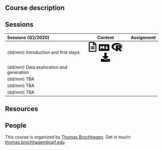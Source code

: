 ## Course description

## Sessions


  | Sessions (Q2/2020) | Content | Assignment
  | :--- | :---: | :---: |
  | (dd/mm) Introduction and first steps | &nbsp;&nbsp;<a href='./material/2022q3/session01.html' target='_blank'><img src="./fa/file-alt-regular.svg"  width="25"/></a>&nbsp;&nbsp;<a href='./material/2022q3/session01.Rmd' target='_blank'><img src="./fa/markdown-brands.svg" width="35"/></a>&nbsp;&nbsp;<a href='./material/2022q3/session01.R' target='_blank'><img src="./fa/r-project-brands.svg"  width="35"/></a>&nbsp;&nbsp;<a href='./material/2022q3/session01.zip' target='_blank'><img src="./fa/download.svg"  width="30"/></a> | |
  | (dd/mm) Data exploration and generation | |
  | (dd/mm) TBA | |
  | (dd/mm) TBA | |
  | (dd/mm) TBA | |



## Resources


## People
This course is organized by <a href='https://brochhagen.github.io' target='_blank'>Thomas Brochhagen</a>. Get in touch: <a href="mailto:thomas.brochhagen@upf.edu">thomas.brochhagen@upf.edu</a>
